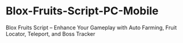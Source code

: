 # Blox-Fruits-Script-PC-Mobile
Blox Fruits Script – Enhance Your Gameplay with Auto Farming, Fruit Locator, Teleport, and Boss Tracker
